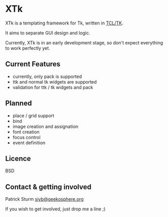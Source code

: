 XTk
===

XTk is a templating framework for Tk, written in [TCL/TK](http://tcl.tk/).

It aims to separate GUI design and logic.

Currently, XTk is in an early development stage, so don't expect everything to work perfectly yet.

Current Features
----------------

* currently, only pack is supported
* ttk and normal tk widgets are supported
* validation for ttk / tk widgets and pack

Planned
-------

* place / grid support
* bind
* image creation and assignation
* font creation
* focus control
* event definition

Licence
-------

BSD

Contact & getting involved
--------------------------

Patrick Sturm siyb@geekosphere.org

If you wish to get involved, just drop me a line ;)
